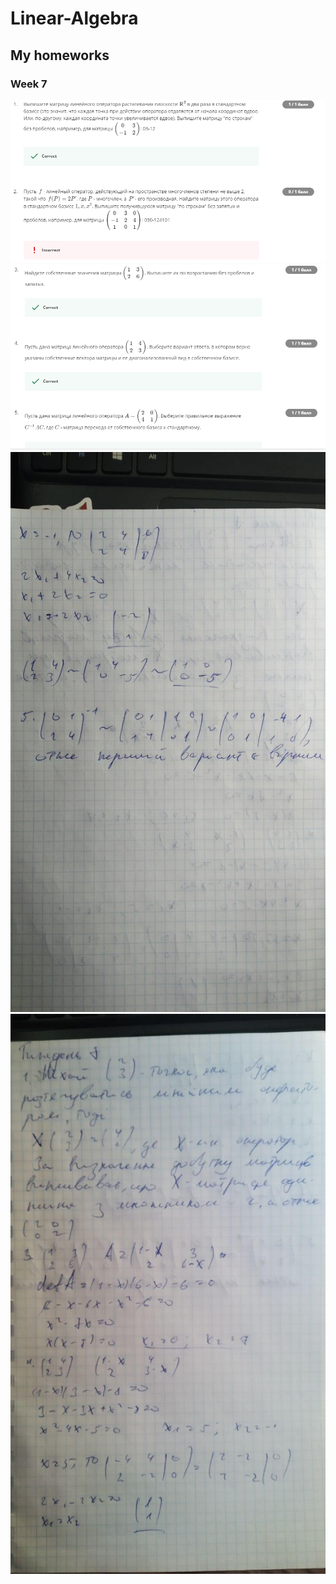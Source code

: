 # Linear-Algebra
## My homeworks
### Week 7
![week7](/Proofs/Week7/Screen1.png)
![week7](/Proofs/Week7/Screen2.png)
![week7](/Proofs/Week7/photo1.jpg)
![week7](/Proofs/Week7/photo2.jpg)

